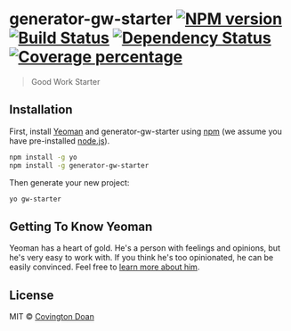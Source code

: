 # generator-gw-starter [![NPM version][npm-image]][npm-url] [![Build Status][travis-image]][travis-url] [![Dependency Status][daviddm-image]][daviddm-url] [![Coverage percentage][coveralls-image]][coveralls-url]
> Good Work Starter

## Installation

First, install [Yeoman](http://yeoman.io) and generator-gw-starter using [npm](https://www.npmjs.com/) (we assume you have pre-installed [node.js](https://nodejs.org/)).

```bash
npm install -g yo
npm install -g generator-gw-starter
```

Then generate your new project:

```bash
yo gw-starter
```

## Getting To Know Yeoman

Yeoman has a heart of gold. He&#39;s a person with feelings and opinions, but he&#39;s very easy to work with. If you think he&#39;s too opinionated, he can be easily convinced. Feel free to [learn more about him](http://yeoman.io/).

## License

MIT © [Covington Doan](covingtondoan.com)


[npm-image]: https://badge.fury.io/js/generator-gw-starter.svg
[npm-url]: https://npmjs.org/package/generator-gw-starter
[travis-image]: https://travis-ci.org/simplygoodwork/generator-gw-starter.svg?branch=master
[travis-url]: https://travis-ci.org/simplygoodwork/generator-gw-starter
[daviddm-image]: https://david-dm.org/simplygoodwork/generator-gw-starter.svg?theme=shields.io
[daviddm-url]: https://david-dm.org/simplygoodwork/generator-gw-starter
[coveralls-image]: https://coveralls.io/repos/simplygoodwork/generator-gw-starter/badge.svg
[coveralls-url]: https://coveralls.io/r/simplygoodwork/generator-gw-starter
